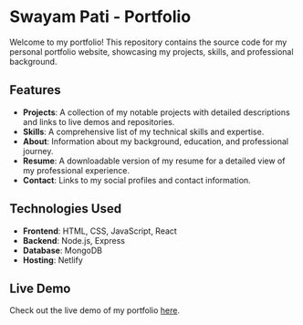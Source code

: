 # Swayam Pati - Portfolio

Welcome to my portfolio! This repository contains the source code for my personal portfolio website, showcasing my projects, skills, and professional background.

## Features

- **Projects**: A collection of my notable projects with detailed descriptions and links to live demos and repositories.
- **Skills**: A comprehensive list of my technical skills and expertise.
- **About**: Information about my background, education, and professional journey.
- **Resume**: A downloadable version of my resume for a detailed view of my professional experience.
- **Contact**: Links to my social profiles and contact information.

## Technologies Used

- **Frontend**: HTML, CSS, JavaScript, React
- **Backend**: Node.js, Express
- **Database**: MongoDB
- **Hosting**: Netlify

## Live Demo

Check out the live demo of my portfolio [here](https://portfolio-swayam.netlify.app/).


